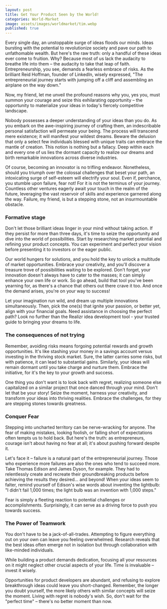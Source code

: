 ```yaml
---
layout: post
title: Get Your Product Seen by the World!
categories: World-Market
image: assets/images/worldmarket/tim.webp
published: true
---
```


Every single day, an unstoppable surge of ideas floods our minds. Ideas bursting with the potential to revolutionize society and pave our path to unfathomable wealth. But here's the raw truth: only a handful of these ideas ever come to fruition. Why? Because most of us lack the audacity to breathe life into them – the audacity to take that leap of faith. Entrepreneurship, you see, demands a fearless embrace of risks. As the brilliant Reid Hoffman, founder of LinkedIn, wisely expressed, "The entrepreneurial journey starts with jumping off a cliff and assembling an airplane on the way down."

Now, my friend, let me unveil the profound reasons why you, yes you, must summon your courage and seize this exhilarating opportunity – the opportunity to materialize your ideas in today's fiercely competitive landscape.

Nobody possesses a deeper understanding of your ideas than you do. As you embark on the awe-inspiring journey of crafting them, an indescribable personal satisfaction will permeate your being. The process will transcend mere existence; it will manifest your wildest dreams. Beware the delusion that only a select few individuals blessed with unique traits can embrace the mantle of creation. This notion is nothing but a fallacy. Deep within each and every one of us lies the dormant capacity to realize our dreams and birth remarkable innovations across diverse industries.

Of course, becoming an innovator is no trifling endeavor. Nonetheless, should you triumph over the colossal challenges that beset your path, an intoxicating surge of self-esteem will electrify your soul. Even if, perchance, you stumble upon failure, fear not! For it is not the terminus of your journey. Countless other ventures eagerly await your touch in the realm of the future, leveraging the vast reservoir of skills and experience garnered along the way. Failure, my friend, is but a stepping stone, not an insurmountable obstacle.

### Formative stage
Don't let those brilliant ideas linger in your mind without taking action. If they persist for more than three days, it's time to seize the opportunity and dive into the world of possibilities. Start by researching market potential and refining your product concepts. You can experiment and perfect your vision before presenting it to investors or the eager public.

Our world hungers for solutions, and you hold the key to unlock a multitude of market opportunities. Embrace your creativity, and you'll discover a treasure trove of possibilities waiting to be explored. Don't forget, your innovation doesn't always have to cater to the masses; it can simply enhance your own life or work. So go ahead, build that tool you've been yearning for, as there's a chance that others out there crave it too. And once the demand arises, you're on your way to success!

Let your imagination run wild, and dream up multiple innovations simultaneously. Then, pick the one(s) that ignite your passion, or better yet, align with your financial goals. Need assistance in choosing the perfect path? Look no further than the Realizr idea development tool - your trusted guide to bringing your dreams to life.

### The consequences of not trying
Remember, avoiding risks means forgoing potential rewards and growth opportunities. It's like stashing your money in a savings account versus investing in the thriving stock market. Sure, the latter carries some risks, but with patience, it can lead to substantial gains. Similarly, your ideas will remain dormant until you take charge and nurture them. Embrace the initiative, for it's the key to your growth and success.

One thing you don't want is to look back with regret, realizing someone else capitalized on a similar project that once danced through your mind. Don't let that be your story! Seize the moment, harness your creativity, and transform your ideas into thriving realities. Embrace the challenges, for they are stepping stones towards greatness.

### Conquer Fear
Stepping into uncharted territory can be nerve-wracking for anyone. The fear of making mistakes, looking foolish, or falling short of expectations often tempts us to hold back. But here's the truth: as entrepreneurs, courage isn't about having no fear at all; it's about pushing forward despite it.

Let's face it – failure is a natural part of the entrepreneurial journey. Those who experience more failures are also the ones who tend to succeed more. Take Thomas Edison and James Dyson, for example. They had to relentlessly create and recreate their groundbreaking products before achieving the results they desired… and beyond!
When your ideas seem to falter, remind yourself of Edison's wise words about inventing the lightbulb: "I didn't fail 1,000 times; the light bulb was an invention with 1,000 steps."

Fear is simply a fleeting reaction to potential challenges or accomplishments. Surprisingly, it can serve as a driving force to push you towards success.

### The Power of Teamwork
You don't have to be a jack-of-all-trades. Attempting to figure everything out on your own can leave you feeling overwhelmed. Research reveals that the best ideas often emerge not in isolation but through collaboration with like-minded individuals.

While building a product demands dedication, focusing all your resources on it might neglect other crucial aspects of your life. Time is invaluable – invest it wisely.

Opportunities for product developers are abundant, and refusing to explore breakthrough ideas could leave you short-changed. Remember, the longer you doubt yourself, the more likely others with similar concepts will seize the moment. Living with regret is nobody's wish. So, don't wait for the "perfect time" – there's no better moment than now.
